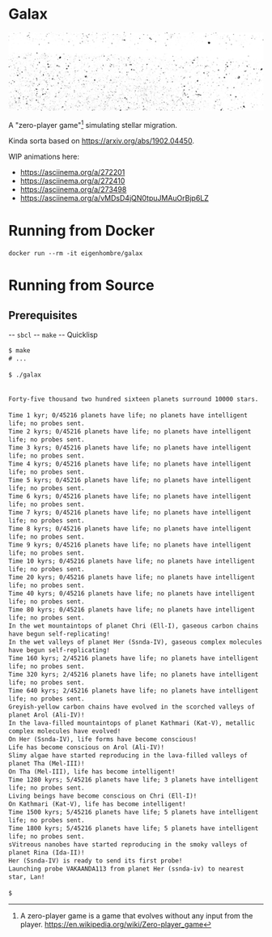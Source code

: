 # Galax

<img src="/galaxbw.jpg" width="600">

A "zero-player game"[^1] simulating stellar migration.

[^1]: A zero-player game is a game that evolves without any input from the player. https://en.wikipedia.org/wiki/Zero-player_game

Kinda sorta based on https://arxiv.org/abs/1902.04450.

WIP animations here:
- https://asciinema.org/a/272201
- https://asciinema.org/a/272410
- https://asciinema.org/a/273498
- https://asciinema.org/a/vMDsD4jQN0tpuJMAuOrBjp6LZ

# Running from Docker

```
docker run --rm -it eigenhombre/galax
```

# Running from Source

## Prerequisites

-- `sbcl`
-- `make`
-- Quicklisp

```
$ make
# ...

$ ./galax


Forty-five thousand two hundred sixteen planets surround 10000 stars.

Time 1 kyr; 0/45216 planets have life; no planets have intelligent life; no probes sent.
Time 2 kyrs; 0/45216 planets have life; no planets have intelligent life; no probes sent.
Time 3 kyrs; 0/45216 planets have life; no planets have intelligent life; no probes sent.
Time 4 kyrs; 0/45216 planets have life; no planets have intelligent life; no probes sent.
Time 5 kyrs; 0/45216 planets have life; no planets have intelligent life; no probes sent.
Time 6 kyrs; 0/45216 planets have life; no planets have intelligent life; no probes sent.
Time 7 kyrs; 0/45216 planets have life; no planets have intelligent life; no probes sent.
Time 8 kyrs; 0/45216 planets have life; no planets have intelligent life; no probes sent.
Time 9 kyrs; 0/45216 planets have life; no planets have intelligent life; no probes sent.
Time 10 kyrs; 0/45216 planets have life; no planets have intelligent life; no probes sent.
Time 20 kyrs; 0/45216 planets have life; no planets have intelligent life; no probes sent.
Time 40 kyrs; 0/45216 planets have life; no planets have intelligent life; no probes sent.
Time 80 kyrs; 0/45216 planets have life; no planets have intelligent life; no probes sent.
In the wet mountaintops of planet Chri (Ell-I), gaseous carbon chains have begun self-replicating!
In the wet valleys of planet Her (Ssnda-IV), gaseous complex molecules have begun self-replicating!
Time 160 kyrs; 2/45216 planets have life; no planets have intelligent life; no probes sent.
Time 320 kyrs; 2/45216 planets have life; no planets have intelligent life; no probes sent.
Time 640 kyrs; 2/45216 planets have life; no planets have intelligent life; no probes sent.
Greyish-yellow carbon chains have evolved in the scorched valleys of planet Arol (Ali-IV)!
In the lava-filled mountaintops of planet Kathmari (Kat-V), metallic complex molecules have evolved!
On Her (Ssnda-IV), life forms have become conscious!
Life has become conscious on Arol (Ali-IV)!
Slimy algae have started reproducing in the lava-filled valleys of planet Tha (Mel-III)!
On Tha (Mel-III), life has become intelligent!
Time 1280 kyrs; 5/45216 planets have life; 3 planets have intelligent life; no probes sent.
Living beings have become conscious on Chri (Ell-I)!
On Kathmari (Kat-V), life has become intelligent!
Time 1500 kyrs; 5/45216 planets have life; 5 planets have intelligent life; no probes sent.
Time 1800 kyrs; 5/45216 planets have life; 5 planets have intelligent life; no probes sent.
sVitreous nanobes have started reproducing in the smoky valleys of planet Rina (Ida-II)!
Her (Ssnda-IV) is ready to send its first probe!
Launching probe VAKAANDA113 from planet Her (ssnda-iv) to nearest star, Lan!

$
```
